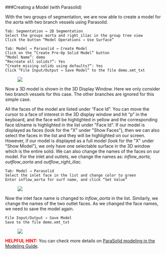 ###Creating a Model (with Parasolid)

With the two groups of segmentation, we are now able to create a model for the aorta with two branch vessels using Parasolid.

	Tab: Segmentation → 2D Segmentation
	Select the groups aorta and right_iliac in the group tree view
	Click the button “Model Operations → Use Surface”
	
	Tab: Model → Parasolid → Create Model
	Click on the “Create Pre-Op Solid Model” button
	“Model Name”: demo
	“Recreate all solids?”: Yes
	“Create missing solids using defaults?”: Yes 
	Click “File Input/Output → Save Model” to the file demo.xmt_txt

<figure>
  <img class="svImg svImgXl"  src="documentation/userguide3/imgs/modeling/parasolid1.jpg"> 
   <figcaption class="svCaption" ></figcaption>
</figure>

Now a 3D model is shown in the 3D Display Window. Here we only consider two branch vessels for this case. The other branches are ignored for this simple case.

All the faces of the model are listed under “Face Id”. You can move the cursor to a face of interest in the 3D display window and hit “p” in the keyboard, and the face will be highlighted in yellow and the corresponding face id/name is highlighted in the list under "Face Id". If our model is displayed as faces (look for the "X" under "Show Faces"), then we can also select the faces in the list and they will be highlighted on our screen. However, if our model is displayed as a full model (look for the "X" under "Show Model"), we only have one selectable surface in the 3D window which is the entire solid. We can also change the names of the faces on our model. For the inlet and outlets, we change the names as: *inflow_aorta*, *outflow\_aorta* and *outflow\_right\_iliac*.

	Tab: Model → Parasolid
	Select the inlet face in the list and change color to green
	Enter inflow_aorta for surf name, and click “Set Value”

<figure>
  <img class="svImg svImgXl"  src="documentation/userguide3/imgs/modeling/parasolid3.jpg"> 
  <figcaption class="svCaption" ></figcaption>
</figure>

Now the inlet face name is changed to *inflow\_aorta* in the list. Similarly, we change the names of the two outlet faces. As we changed the face names, we need to save the model again.

	File Input/Output → Save Model
	Save to the file demo.xmt_txt

<figure>
  <img class="svImg svImgXl"  src="documentation/userguide3/imgs/modeling/parasolid4.jpg"> 
  <figcaption class="svCaption" ></figcaption>
</figure>

<font color="red">**HELPFUL HINT:** </font>  You can check more details on [ParaSolid modeling in the Modeling Guide](docsModelGuide.html#modelingSolidModeling).  

